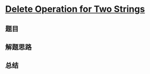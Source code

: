 # [Delete Operation for Two Strings](https://leetcode.com/problems/delete-operation-for-two-strings/)
## 题目


## 解题思路


## 总结


